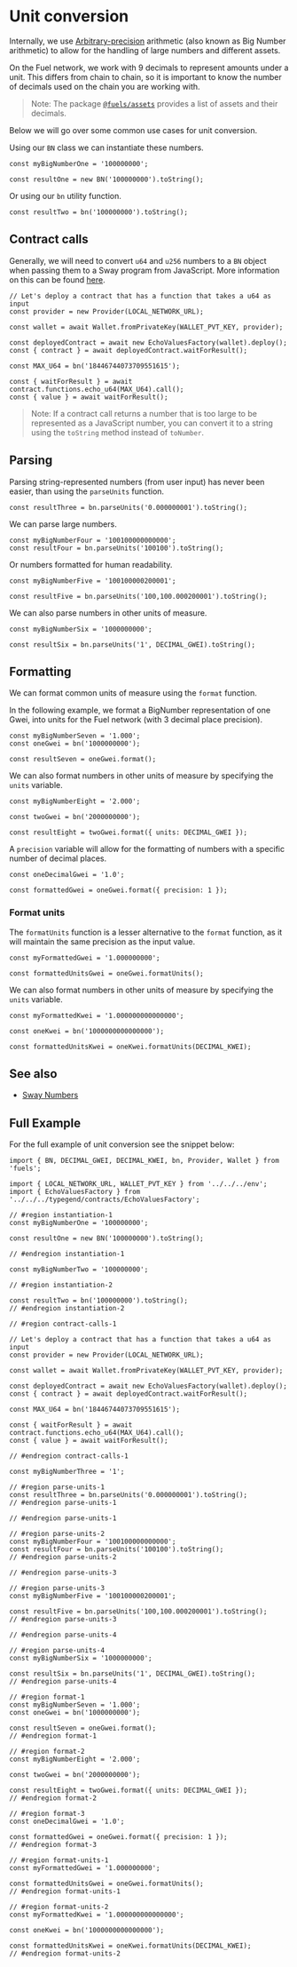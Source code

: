 # Unit conversion

Internally, we use [Arbitrary-precision](https://mathworld.wolfram.com/ArbitraryPrecision.html) arithmetic (also known as Big Number arithmetic) to allow for the handling of large numbers and different assets.

On the Fuel network, we work with 9 decimals to represent amounts under a unit. This differs from chain to chain, so it is important to know the number of decimals used on the chain you are working with.

> Note: The package [`@fuels/assets`](https://www.npmjs.com/package/@fuels/assets) provides a list of assets and their decimals.

Below we will go over some common use cases for unit conversion.

Using our `BN` class we can instantiate these numbers.

```
const myBigNumberOne = '100000000';

const resultOne = new BN('100000000').toString();
```

Or using our `bn` utility function.

```
const resultTwo = bn('100000000').toString();
```

## Contract calls

Generally, we will need to convert `u64` and `u256` numbers to a `BN` object when passing them to a Sway program from JavaScript. More information on this can be found [here](../types/numbers.md).

```
// Let's deploy a contract that has a function that takes a u64 as input
const provider = new Provider(LOCAL_NETWORK_URL);

const wallet = await Wallet.fromPrivateKey(WALLET_PVT_KEY, provider);

const deployedContract = await new EchoValuesFactory(wallet).deploy();
const { contract } = await deployedContract.waitForResult();

const MAX_U64 = bn('18446744073709551615');

const { waitForResult } = await contract.functions.echo_u64(MAX_U64).call();
const { value } = await waitForResult();
```

> Note: If a contract call returns a number that is too large to be represented as a JavaScript number, you can convert it to a string using the `toString` method instead of `toNumber`.

## Parsing

Parsing string-represented numbers (from user input) has never been easier, than using the `parseUnits` function.

```
const resultThree = bn.parseUnits('0.000000001').toString();
```

We can parse large numbers.

```
const myBigNumberFour = '100100000000000';
const resultFour = bn.parseUnits('100100').toString();
```

Or numbers formatted for human readability.

```
const myBigNumberFive = '100100000200001';

const resultFive = bn.parseUnits('100,100.000200001').toString();
```

We can also parse numbers in other units of measure.

```
const myBigNumberSix = '1000000000';

const resultSix = bn.parseUnits('1', DECIMAL_GWEI).toString();
```

## Formatting

We can format common units of measure using the `format` function.

In the following example, we format a BigNumber representation of one Gwei, into units for the Fuel network (with 3 decimal place precision).

```
const myBigNumberSeven = '1.000';
const oneGwei = bn('1000000000');

const resultSeven = oneGwei.format();
```

We can also format numbers in other units of measure by specifying the `units` variable.

```
const myBigNumberEight = '2.000';

const twoGwei = bn('2000000000');

const resultEight = twoGwei.format({ units: DECIMAL_GWEI });
```

A `precision` variable will allow for the formatting of numbers with a specific number of decimal places.

```
const oneDecimalGwei = '1.0';

const formattedGwei = oneGwei.format({ precision: 1 });
```

### Format units

The `formatUnits` function is a lesser alternative to the `format` function, as it will maintain the same precision as the input value.

```
const myFormattedGwei = '1.000000000';

const formattedUnitsGwei = oneGwei.formatUnits();
```

We can also format numbers in other units of measure by specifying the `units` variable.

```
const myFormattedKwei = '1.000000000000000';

const oneKwei = bn('1000000000000000');

const formattedUnitsKwei = oneKwei.formatUnits(DECIMAL_KWEI);
```

## See also

- [Sway Numbers](../types/numbers.md)

## Full Example

For the full example of unit conversion see the snippet below:

```
import { BN, DECIMAL_GWEI, DECIMAL_KWEI, bn, Provider, Wallet } from 'fuels';

import { LOCAL_NETWORK_URL, WALLET_PVT_KEY } from '../../../env';
import { EchoValuesFactory } from '../../../typegend/contracts/EchoValuesFactory';

// #region instantiation-1
const myBigNumberOne = '100000000';

const resultOne = new BN('100000000').toString();

// #endregion instantiation-1

const myBigNumberTwo = '100000000';

// #region instantiation-2

const resultTwo = bn('100000000').toString();
// #endregion instantiation-2

// #region contract-calls-1

// Let's deploy a contract that has a function that takes a u64 as input
const provider = new Provider(LOCAL_NETWORK_URL);

const wallet = await Wallet.fromPrivateKey(WALLET_PVT_KEY, provider);

const deployedContract = await new EchoValuesFactory(wallet).deploy();
const { contract } = await deployedContract.waitForResult();

const MAX_U64 = bn('18446744073709551615');

const { waitForResult } = await contract.functions.echo_u64(MAX_U64).call();
const { value } = await waitForResult();

// #endregion contract-calls-1

const myBigNumberThree = '1';

// #region parse-units-1
const resultThree = bn.parseUnits('0.000000001').toString();
// #endregion parse-units-1

// #endregion parse-units-1

// #region parse-units-2
const myBigNumberFour = '100100000000000';
const resultFour = bn.parseUnits('100100').toString();
// #endregion parse-units-2

// #endregion parse-units-3

// #region parse-units-3
const myBigNumberFive = '100100000200001';

const resultFive = bn.parseUnits('100,100.000200001').toString();
// #endregion parse-units-3

// #endregion parse-units-4

// #region parse-units-4
const myBigNumberSix = '1000000000';

const resultSix = bn.parseUnits('1', DECIMAL_GWEI).toString();
// #endregion parse-units-4

// #region format-1
const myBigNumberSeven = '1.000';
const oneGwei = bn('1000000000');

const resultSeven = oneGwei.format();
// #endregion format-1

// #region format-2
const myBigNumberEight = '2.000';

const twoGwei = bn('2000000000');

const resultEight = twoGwei.format({ units: DECIMAL_GWEI });
// #endregion format-2

// #region format-3
const oneDecimalGwei = '1.0';

const formattedGwei = oneGwei.format({ precision: 1 });
// #endregion format-3

// #region format-units-1
const myFormattedGwei = '1.000000000';

const formattedUnitsGwei = oneGwei.formatUnits();
// #endregion format-units-1

// #region format-units-2
const myFormattedKwei = '1.000000000000000';

const oneKwei = bn('1000000000000000');

const formattedUnitsKwei = oneKwei.formatUnits(DECIMAL_KWEI);
// #endregion format-units-2
```
